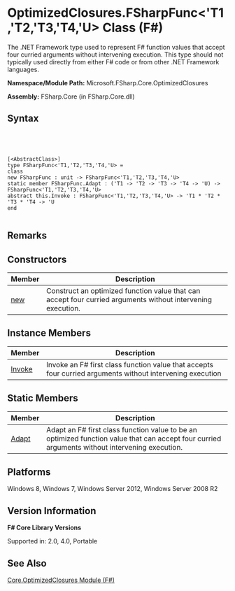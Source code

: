 # OptimizedClosures.FSharpFunc<'T1,'T2,'T3,'T4,'U> Class (F#)

The .NET Framework type used to represent F# function values that accept four curried arguments without intervening execution. This type should not typically used directly from either F# code or from other .NET Framework languages.

**Namespace/Module Path:** Microsoft.FSharp.Core.OptimizedClosures

**Assembly:** FSharp.Core (in FSharp.Core.dll)


## Syntax



```




[<AbstractClass>]
type FSharpFunc<'T1,'T2,'T3,'T4,'U> =
class
new FSharpFunc : unit -> FSharpFunc<'T1,'T2,'T3,'T4,'U>
static member FSharpFunc.Adapt : ('T1 -> 'T2 -> 'T3 -> 'T4 -> 'U) -> FSharpFunc<'T1,'T2,'T3,'T4,'U>
abstract this.Invoke : FSharpFunc<'T1,'T2,'T3,'T4,'U> -> 'T1 * 'T2 * 'T3 * 'T4 -> 'U
end


```





## Remarks

## Constructors


|Member|Description|
|------|-----------|
|[new](http://msdn.microsoft.com/en-us/library/62181386-9a25-4128-9c15-3598896938c5)|Construct an optimized function value that can accept four curried arguments without intervening execution.|

## Instance Members


|Member|Description|
|------|-----------|
|[Invoke](http://msdn.microsoft.com/en-us/library/af2da4ee-17f5-477c-a553-a347feeac3b8)|Invoke an F# first class function value that accepts four curried arguments without intervening execution|

## Static Members


|Member|Description|
|------|-----------|
|[Adapt](http://msdn.microsoft.com/en-us/library/b1ee44d3-5054-4d0a-817b-8404cb8447a7)|Adapt an F# first class function value to be an optimized function value that can accept four curried arguments without intervening execution.|

## Platforms
Windows 8, Windows 7, Windows Server 2012, Windows Server 2008 R2


## Version Information
**F# Core Library Versions**

Supported in: 2.0, 4.0, Portable




## See Also
[Core.OptimizedClosures Module &#40;F&#35;&#41;](Core.OptimizedClosures-Module-%5BFSharp%5D.md)

